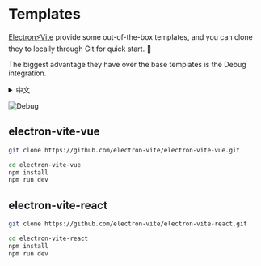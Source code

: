 # Templates

[Electron⚡️Vite](https://github.com/electron-vite) provide some out-of-the-box templates, and you can clone they to locally through Git for quick start. 🚀

The biggest advantage they have over the base templates is the Debug integration.

<details>
  <summary>中文</summary>
  <p><a target="_blank" href="https://github.com/electron-vite">Electron⚡️Vite</a> 提供了一些开箱即用的模板，你可以通过 Git 克隆它们到本地快速开始。🚀</p>
  <p>相比于基础模板，它们最大的优势是集成了 Debug。</p>
</details>

![Debug](https://github.com/electron-vite/electron-vite-react/raw/main/electron-vite-react-debug.gif?raw=true)

## electron-vite-vue

```sh
git clone https://github.com/electron-vite/electron-vite-vue.git

cd electron-vite-vue
npm install
npm run dev
```

## electron-vite-react

```sh
git clone https://github.com/electron-vite/electron-vite-react.git

cd electron-vite-react
npm install
npm run dev
```
